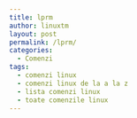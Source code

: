 ```yaml
---
title: lprm
author: linuxtm
layout: post
permalink: /lprm/
categories:
  - Comenzi
tags:
  - comenzi linux
  - comenzi linux de la a la z
  - lista comenzi linux
  - toate comenzile linux
---
```

